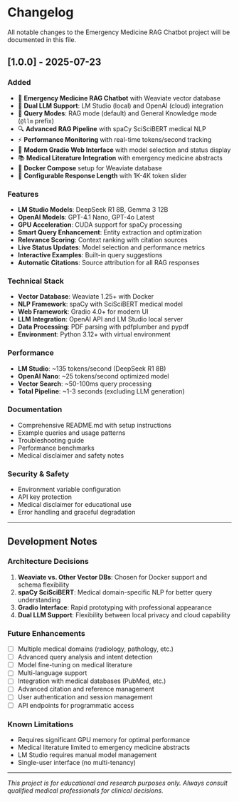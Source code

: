 # Changelog

All notable changes to the Emergency Medicine RAG Chatbot project will be documented in this file.

## [1.0.0] - 2025-07-23

### Added
- 🏥 **Emergency Medicine RAG Chatbot** with Weaviate vector database
- 🤖 **Dual LLM Support**: LM Studio (local) and OpenAI (cloud) integration
- 🧠 **Query Modes**: RAG mode (default) and General Knowledge mode (`@llm` prefix)
- 🔍 **Advanced RAG Pipeline** with spaCy SciSciBERT medical NLP
- ⚡ **Performance Monitoring** with real-time tokens/second tracking
- 🎨 **Modern Gradio Web Interface** with model selection and status display
- 📚 **Medical Literature Integration** with emergency medicine abstracts
- 🐋 **Docker Compose** setup for Weaviate database
- 🎯 **Configurable Response Length** with 1K-4K token slider

### Features
- **LM Studio Models**: DeepSeek R1 8B, Gemma 3 12B
- **OpenAI Models**: GPT-4.1 Nano, GPT-4o Latest
- **GPU Acceleration**: CUDA support for spaCy processing
- **Smart Query Enhancement**: Entity extraction and optimization
- **Relevance Scoring**: Context ranking with citation sources
- **Live Status Updates**: Model selection and performance metrics
- **Interactive Examples**: Built-in query suggestions
- **Automatic Citations**: Source attribution for all RAG responses

### Technical Stack
- **Vector Database**: Weaviate 1.25+ with Docker
- **NLP Framework**: spaCy with SciSciBERT medical model
- **Web Framework**: Gradio 4.0+ for modern UI
- **LLM Integration**: OpenAI API and LM Studio local server
- **Data Processing**: PDF parsing with pdfplumber and pypdf
- **Environment**: Python 3.12+ with virtual environment

### Performance
- **LM Studio**: ~135 tokens/second (DeepSeek R1 8B)
- **OpenAI Nano**: ~25 tokens/second optimized model
- **Vector Search**: ~50-100ms query processing
- **Total Pipeline**: ~1-3 seconds (excluding LLM generation)

### Documentation
- Comprehensive README.md with setup instructions
- Example queries and usage patterns
- Troubleshooting guide
- Performance benchmarks
- Medical disclaimer and safety notes

### Security & Safety
- Environment variable configuration
- API key protection
- Medical disclaimer for educational use
- Error handling and graceful degradation

---

## Development Notes

### Architecture Decisions
1. **Weaviate vs. Other Vector DBs**: Chosen for Docker support and schema flexibility
2. **spaCy SciSciBERT**: Medical domain-specific NLP for better query understanding
3. **Gradio Interface**: Rapid prototyping with professional appearance
4. **Dual LLM Support**: Flexibility between local privacy and cloud capability

### Future Enhancements
- [ ] Multiple medical domains (radiology, pathology, etc.)
- [ ] Advanced query analysis and intent detection
- [ ] Model fine-tuning on medical literature
- [ ] Multi-language support
- [ ] Integration with medical databases (PubMed, etc.)
- [ ] Advanced citation and reference management
- [ ] User authentication and session management
- [ ] API endpoints for programmatic access

### Known Limitations
- Requires significant GPU memory for optimal performance
- Medical literature limited to emergency medicine abstracts
- LM Studio requires manual model management
- Single-user interface (no multi-tenancy)

---

*This project is for educational and research purposes only. Always consult qualified medical professionals for clinical decisions.*
